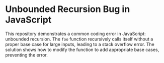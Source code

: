 # Unbounded Recursion Bug in JavaScript

This repository demonstrates a common coding error in JavaScript: unbounded recursion. The `foo` function recursively calls itself without a proper base case for large inputs, leading to a stack overflow error.  The solution shows how to modify the function to add appropriate base cases, preventing the error.